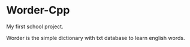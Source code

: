 # Worder-Cpp

My first school project.

Worder is the simple dictionary with txt database to learn english words.
